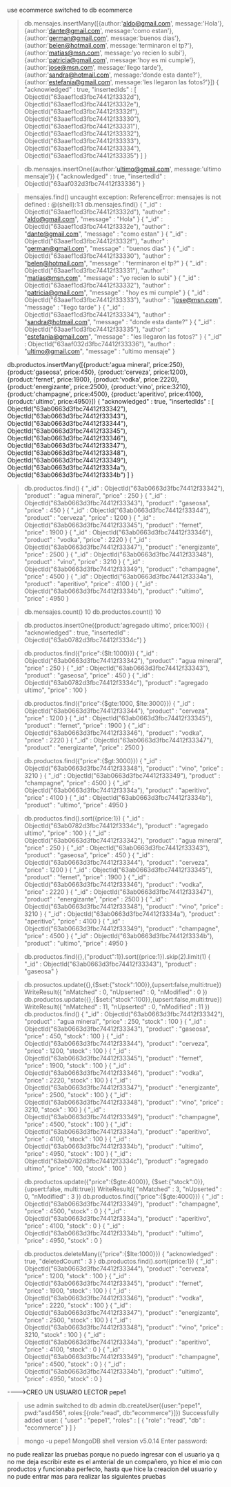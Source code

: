  use ecommerce
switched to db ecommerce

> db.mensajes.insertMany([{author:'aldo@gmail.com', message:'Hola'}, {author:'dante@gmail.com', message:'como estan'}, {author:'german@gmail.com', message:'buenos dias'}, {author:'belen@hotmail.com', message:'terminaron el tp?'}, {author:'matias@msn.com', message:'yo recien lo subi'}, {author:'patricia@gmail.com', message:'hoy es mi cumple'}, {author:'jose@msn.com', message:'llego tarde'}, {author:'sandra@hotmail.com', message:'donde esta dante?'}, {author:'estefania@gmail.com', message:'les llegaron las fotos?'}])
{
        "acknowledged" : true,
        "insertedIds" : [
                ObjectId("63aaef1cd3fbc74412f3332d"),
                ObjectId("63aaef1cd3fbc74412f3332e"),
                ObjectId("63aaef1cd3fbc74412f3332f"),
                ObjectId("63aaef1cd3fbc74412f33330"),
                ObjectId("63aaef1cd3fbc74412f33331"),
                ObjectId("63aaef1cd3fbc74412f33332"),
                ObjectId("63aaef1cd3fbc74412f33333"),
                ObjectId("63aaef1cd3fbc74412f33334"),
                ObjectId("63aaef1cd3fbc74412f33335")
        ]
}

> db.mensajes.insertOne({author:'ultimo@gmail.com', message:'ultimo mensaje'})
{
        "acknowledged" : true,
        "insertedId" : ObjectId("63aaf032d3fbc74412f33336")
}

> mensajes.find()
uncaught exception: ReferenceError: mensajes is not defined :
@(shell):1:1
> db.mensajes.find()
{ "_id" : ObjectId("63aaef1cd3fbc74412f3332d"), "author" : "aldo@gmail.com", "message" : "Hola" }
{ "_id" : ObjectId("63aaef1cd3fbc74412f3332e"), "author" : "dante@gmail.com", "message" : "como estan" }
{ "_id" : ObjectId("63aaef1cd3fbc74412f3332f"), "author" : "german@gmail.com", "message" : "buenos dias" }
{ "_id" : ObjectId("63aaef1cd3fbc74412f33330"), "author" : "belen@hotmail.com", "message" : "terminaron el tp?" }
{ "_id" : ObjectId("63aaef1cd3fbc74412f33331"), "author" : "matias@msn.com", "message" : "yo recien lo subi" }
{ "_id" : ObjectId("63aaef1cd3fbc74412f33332"), "author" : "patricia@gmail.com", "message" : "hoy es mi cumple" }
{ "_id" : ObjectId("63aaef1cd3fbc74412f33333"), "author" : "jose@msn.com", "message" : "llego tarde" }
{ "_id" : ObjectId("63aaef1cd3fbc74412f33334"), "author" : "sandra@hotmail.com", "message" : "donde esta dante?" }
{ "_id" : ObjectId("63aaef1cd3fbc74412f33335"), "author" : "estefania@gmail.com", "message" : "les llegaron las fotos?" }
{ "_id" : ObjectId("63aaf032d3fbc74412f33336"), "author" : "ultimo@gmail.com", "message" : "ultimo mensaje" }


db.productos.insertMany([{product:'agua mineral', price:250}, {product:'gaseosa', price:450}, {product:'cerveza', price:1200}, {product:'fernet', price:1900}, {product:'vodka', price:2220}, {product:'energizante', price:2500}, {product:'vino', price:3210}, {product:'champagne', price:4500}, {product:'aperitivo', price:4100}, {product:'ultimo', price:4950}])
{
        "acknowledged" : true,
        "insertedIds" : [
                ObjectId("63ab0663d3fbc74412f33342"),
                ObjectId("63ab0663d3fbc74412f33343"),
                ObjectId("63ab0663d3fbc74412f33344"),
                ObjectId("63ab0663d3fbc74412f33345"),
                ObjectId("63ab0663d3fbc74412f33346"),
                ObjectId("63ab0663d3fbc74412f33347"),
                ObjectId("63ab0663d3fbc74412f33348"),
                ObjectId("63ab0663d3fbc74412f33349"),
                ObjectId("63ab0663d3fbc74412f3334a"),
                ObjectId("63ab0663d3fbc74412f3334b")
        ]
}

> db.productos.find()
{ "_id" : ObjectId("63ab0663d3fbc74412f33342"), "product" : "agua mineral", "price" : 250 }
{ "_id" : ObjectId("63ab0663d3fbc74412f33343"), "product" : "gaseosa", "price" : 450 }
{ "_id" : ObjectId("63ab0663d3fbc74412f33344"), "product" : "cerveza", "price" : 1200 }
{ "_id" : ObjectId("63ab0663d3fbc74412f33345"), "product" : "fernet", "price" : 1900 }
{ "_id" : ObjectId("63ab0663d3fbc74412f33346"), "product" : "vodka", "price" : 2220 }
{ "_id" : ObjectId("63ab0663d3fbc74412f33347"), "product" : "energizante", "price" : 2500 }
{ "_id" : ObjectId("63ab0663d3fbc74412f33348"), "product" : "vino", "price" : 3210 }
{ "_id" : ObjectId("63ab0663d3fbc74412f33349"), "product" : "champagne", "price" : 4500 }
{ "_id" : ObjectId("63ab0663d3fbc74412f3334a"), "product" : "aperitivo", "price" : 4100 }
{ "_id" : ObjectId("63ab0663d3fbc74412f3334b"), "product" : "ultimo", "price" : 4950 }

> db.mensajes.count()
10
> db.productos.count()
10
>

> db.productos.insertOne({product:'agregado ultimo', price:100})
{
        "acknowledged" : true,
        "insertedId" : ObjectId("63ab0782d3fbc74412f3334c")
}

> db.productos.find({"price":{$lt:1000}})
{ "_id" : ObjectId("63ab0663d3fbc74412f33342"), "product" : "agua mineral", "price" : 250 }
{ "_id" : ObjectId("63ab0663d3fbc74412f33343"), "product" : "gaseosa", "price" : 450 }
{ "_id" : ObjectId("63ab0782d3fbc74412f3334c"), "product" : "agregado ultimo", "price" : 100 }


> db.productos.find({"price":{$gte:1000, $lte:3000}})
{ "_id" : ObjectId("63ab0663d3fbc74412f33344"), "product" : "cerveza", "price" : 1200 }
{ "_id" : ObjectId("63ab0663d3fbc74412f33345"), "product" : "fernet", "price" : 1900 }
{ "_id" : ObjectId("63ab0663d3fbc74412f33346"), "product" : "vodka", "price" : 2220 }
{ "_id" : ObjectId("63ab0663d3fbc74412f33347"), "product" : "energizante", "price" : 2500 }
>

> db.productos.find({"price":{$gt:3000}})
{ "_id" : ObjectId("63ab0663d3fbc74412f33348"), "product" : "vino", "price" : 3210 }
{ "_id" : ObjectId("63ab0663d3fbc74412f33349"), "product" : "champagne", "price" : 4500 }
{ "_id" : ObjectId("63ab0663d3fbc74412f3334a"), "product" : "aperitivo", "price" : 4100 }
{ "_id" : ObjectId("63ab0663d3fbc74412f3334b"), "product" : "ultimo", "price" : 4950 }


> db.productos.find().sort({price:1})
{ "_id" : ObjectId("63ab0782d3fbc74412f3334c"), "product" : "agregado ultimo", "price" : 100 }
{ "_id" : ObjectId("63ab0663d3fbc74412f33342"), "product" : "agua mineral", "price" : 250 }
{ "_id" : ObjectId("63ab0663d3fbc74412f33343"), "product" : "gaseosa", "price" : 450 }
{ "_id" : ObjectId("63ab0663d3fbc74412f33344"), "product" : "cerveza", "price" : 1200 }
{ "_id" : ObjectId("63ab0663d3fbc74412f33345"), "product" : "fernet", "price" : 1900 }
{ "_id" : ObjectId("63ab0663d3fbc74412f33346"), "product" : "vodka", "price" : 2220 }
{ "_id" : ObjectId("63ab0663d3fbc74412f33347"), "product" : "energizante", "price" : 2500 }
{ "_id" : ObjectId("63ab0663d3fbc74412f33348"), "product" : "vino", "price" : 3210 }
{ "_id" : ObjectId("63ab0663d3fbc74412f3334a"), "product" : "aperitivo", "price" : 4100 }
{ "_id" : ObjectId("63ab0663d3fbc74412f33349"), "product" : "champagne", "price" : 4500 }
{ "_id" : ObjectId("63ab0663d3fbc74412f3334b"), "product" : "ultimo", "price" : 4950 }


> db.productos.find({},{"product":1}).sort({price:1}).skip(2).limit(1)
{ "_id" : ObjectId("63ab0663d3fbc74412f33343"), "product" : "gaseosa" }


> db.prosuctos.update({},{$set:{"stock":100}},{upsert:false,multi:true})
WriteResult({ "nMatched" : 0, "nUpserted" : 0, "nModified" : 0 })
> db.productos.update({},{$set:{"stock":100}},{upsert:false,multi:true})
WriteResult({ "nMatched" : 11, "nUpserted" : 0, "nModified" : 11 })
> db.productos.find()
{ "_id" : ObjectId("63ab0663d3fbc74412f33342"), "product" : "agua mineral", "price" : 250, "stock" : 100 }
{ "_id" : ObjectId("63ab0663d3fbc74412f33343"), "product" : "gaseosa", "price" : 450, "stock" : 100 }
{ "_id" : ObjectId("63ab0663d3fbc74412f33344"), "product" : "cerveza", "price" : 1200, "stock" : 100 }
{ "_id" : ObjectId("63ab0663d3fbc74412f33345"), "product" : "fernet", "price" : 1900, "stock" : 100 }
{ "_id" : ObjectId("63ab0663d3fbc74412f33346"), "product" : "vodka", "price" : 2220, "stock" : 100 }
{ "_id" : ObjectId("63ab0663d3fbc74412f33347"), "product" : "energizante", "price" : 2500, "stock" : 100 }
{ "_id" : ObjectId("63ab0663d3fbc74412f33348"), "product" : "vino", "price" : 3210, "stock" : 100 }
{ "_id" : ObjectId("63ab0663d3fbc74412f33349"), "product" : "champagne", "price" : 4500, "stock" : 100 }
{ "_id" : ObjectId("63ab0663d3fbc74412f3334a"), "product" : "aperitivo", "price" : 4100, "stock" : 100 }
{ "_id" : ObjectId("63ab0663d3fbc74412f3334b"), "product" : "ultimo", "price" : 4950, "stock" : 100 }
{ "_id" : ObjectId("63ab0782d3fbc74412f3334c"), "product" : "agregado ultimo", "price" : 100, "stock" : 100 }


> db.productos.update({"price":{$gte:4000}}, {$set:{"stock":0}}, {upsert:false, multi:true})
WriteResult({ "nMatched" : 3, "nUpserted" : 0, "nModified" : 3 })
> db.productos.find({"price":{$gte:4000}})
{ "_id" : ObjectId("63ab0663d3fbc74412f33349"), "product" : "champagne", "price" : 4500, "stock" : 0 }
{ "_id" : ObjectId("63ab0663d3fbc74412f3334a"), "product" : "aperitivo", "price" : 4100, "stock" : 0 }
{ "_id" : ObjectId("63ab0663d3fbc74412f3334b"), "product" : "ultimo", "price" : 4950, "stock" : 0 }


> db.productos.deleteMany({"price":{$lte:1000}})
{ "acknowledged" : true, "deletedCount" : 3 }
> db.productos.find().sort({price:1})
{ "_id" : ObjectId("63ab0663d3fbc74412f33344"), "product" : "cerveza", "price" : 1200, "stock" : 100 }
{ "_id" : ObjectId("63ab0663d3fbc74412f33345"), "product" : "fernet", "price" : 1900, "stock" : 100 }
{ "_id" : ObjectId("63ab0663d3fbc74412f33346"), "product" : "vodka", "price" : 2220, "stock" : 100 }
{ "_id" : ObjectId("63ab0663d3fbc74412f33347"), "product" : "energizante", "price" : 2500, "stock" : 100 }
{ "_id" : ObjectId("63ab0663d3fbc74412f33348"), "product" : "vino", "price" : 3210, "stock" : 100 }
{ "_id" : ObjectId("63ab0663d3fbc74412f3334a"), "product" : "aperitivo", "price" : 4100, "stock" : 0 }
{ "_id" : ObjectId("63ab0663d3fbc74412f33349"), "product" : "champagne", "price" : 4500, "stock" : 0 }
{ "_id" : ObjectId("63ab0663d3fbc74412f3334b"), "product" : "ultimo", "price" : 4950, "stock" : 0 }

---->CREO UN USUARIO LECTOR pepe1

> use admin
switched to db admin
> db.createUser({user:"pepe1", pwd:"asd456", roles:[{role:"read", db:"ecommerce"}]})
Successfully added user: {
        "user" : "pepe1",
        "roles" : [
                {
                        "role" : "read",
                        "db" : "ecommerce"
                }
        ]
}

>mongo -u pepe1
MongoDB shell version v5.0.14
Enter password:

no pude realizar las pruebas porque no puedo ingresar con el usuario ya q no me deja escribir
este es el amterial de un compañero, yo hice el mio con productos y funcionaba perfecto, hasta que hice la creacion del usuario y no pude entrar mas para realizar las siguientes pruebas
